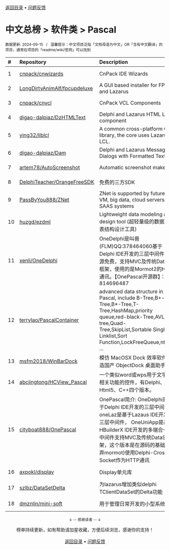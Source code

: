 <a href="https://github.com/GrowingGit/GitHub-Chinese-Top-Charts#github中文排行榜">返回目录</a> • <a href="/content/docs/feedback.md">问题反馈</a>

# 中文总榜 > 软件类 > Pascal
<sub>数据更新: 2024-09-15&nbsp;&nbsp;&nbsp;/&nbsp;&nbsp;&nbsp;温馨提示：中文项目泛指「文档母语为中文」OR「含有中文翻译」的项目，通常在项目的「readme/wiki/官网」可以找到</sub>

|#|Repository|Description|Stars|Updated|
|:-|:-|:-|:-|:-|
|1|[cnpack/cnwizards](https://github.com/cnpack/cnwizards)|CnPack IDE Wizards|572|2024-09-13|
|2|[LongDirtyAnimAlf/fpcupdeluxe](https://github.com/LongDirtyAnimAlf/fpcupdeluxe)|A GUI based installer for FPC and Lazarus|484|2024-08-21|
|3|[cnpack/cnvcl](https://github.com/cnpack/cnvcl)|CnPack VCL Components|335|2024-09-10|
|4|[digao-dalpiaz/DzHTMLText](https://github.com/digao-dalpiaz/DzHTMLText)|Delphi and Lazarus HTML Label component|184|2024-03-28|
|5|[ying32/liblcl](https://github.com/ying32/liblcl)|A common cross-platform GUI library, the core uses Lazarus LCL.|137|2024-03-31|
|6|[digao-dalpiaz/Dam](https://github.com/digao-dalpiaz/Dam)|Delphi and Lazarus Message Dialogs with Formatted Text|136|2024-04-02|
|7|[artem78/AutoScreenshot](https://github.com/artem78/AutoScreenshot)|Automatic screenshot maker|121|2024-05-09|
|8|[DelphiTeacher/OrangeFreeSDK](https://github.com/DelphiTeacher/OrangeFreeSDK)|免费的三方SDK|57|2024-06-21|
|9|[PassByYou888/ZNet](https://github.com/PassByYou888/ZNet)|ZNet is supported by future P2P VM, big data, cloud servers, and SAAS systems|53|2024-08-08|
|10|[huzgd/ezdml](https://github.com/huzgd/ezdml)|Lightweight data modeling and design tool (超轻量级的数据建模表结构设计工具)|44|2024-08-11|
|11|[xenli/OneDelphi](https://github.com/xenli/OneDelphi)|OneDelphi是叫兽(FLM)QQ:378464060基于Delphi IDE开发的三层中间件，开源免费，支持MVC及传统DataSet框架，使用的是Mormot2的HTTP通讯。【OnePascal开源群】：814696487|39|2024-05-08|
|12|[terrylao/PascalContainer](https://github.com/terrylao/PascalContainer)|advanced data structure in Pascal, include  B-Tree,B+-Tree,B*-Tree,T-Tree,HashMap,priority queue,red-black-Tree,AVL-tree,Quad-Tree,SkipList,Sortable Single Linklist,Sort Function,LockFreeQueue,nth_ele ...|38|2024-06-25|
|13|[msfm2018/WinBarDock](https://github.com/msfm2018/WinBarDock)|模仿 MacOSX Dock 效率软件   打造国产 ObjectDock 桌面助手|18|2024-09-14|
|14|[abcjingtong/HCView_Pascal](https://github.com/abcjingtong/HCView_Pascal)|一个类似word或wps用于文字排版相关功能的控件，有Delphi、C#、Html5、C++四个版本。|7|2024-08-05|
|15|[cityboat888/OnePascal](https://github.com/cityboat888/OnePascal)|OnePascal简介: OneDelphi是基于Delphi IDE开发的三层中间件， oneLaz是基于Lazaus IDE开发的三层中间件， OneUniApp是基于HBuilderX IDE开发的多端合一app 中间件支持MVC及传统DataSet框架，这个版本是在源码的基础上(放弃mormot)使用Delphi-Cross-Socket作为HTTP通讯|5|2024-04-16|
|16|[axpokl/display](https://github.com/axpokl/display)|Display单元库|5|2024-06-28|
|17|[szlbz/DataSetDelta](https://github.com/szlbz/DataSetDelta)|为lazarus增加类似delphi TClientDataSet的Delta功能|4|2024-08-17|
|18|[dmznlin/mini-soft](https://github.com/dmznlin/mini-soft)|用于管理日常开发的小型系统|4|2024-04-19|

<div align="center">
    <p><sub>↓ -- 感谢读者 -- ↓</sub></p>
    榜单持续更新，如有帮助请加星收藏，方便后续浏览，感谢你的支持！
</div>

<br/>

<div align="center"><a href="https://github.com/GrowingGit/GitHub-Chinese-Top-Charts#github中文排行榜">返回目录</a> • <a href="/content/docs/feedback.md">问题反馈</a></div>
